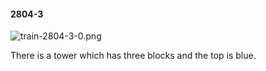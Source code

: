 #### 2804-3
![train-2804-3-0.png](https://github.com/lil-lab/nlvr/raw/master/nlvr/train/images/52/train-2804-3-0.png "train-2804-3-0.png")

There is a tower which has three blocks and the top is blue.